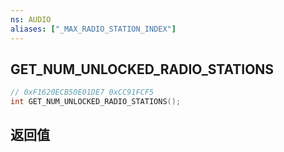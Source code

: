 ```yaml
---
ns: AUDIO
aliases: ["_MAX_RADIO_STATION_INDEX"]
---
```

## GET_NUM_UNLOCKED_RADIO_STATIONS

```c
// 0xF1620ECB50E01DE7 0xCC91FCF5
int GET_NUM_UNLOCKED_RADIO_STATIONS();
```


## 返回值
